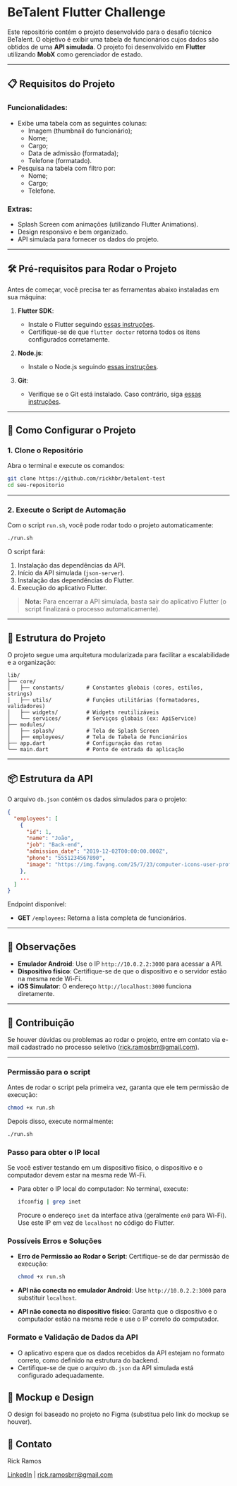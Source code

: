 
# BeTalent Flutter Challenge

Este repositório contém o projeto desenvolvido para o desafio técnico BeTalent. O objetivo é exibir uma tabela de funcionários cujos dados são obtidos de uma **API simulada**. O projeto foi desenvolvido em **Flutter** utilizando **MobX** como gerenciador de estado.

---

## 📋 Requisitos do Projeto

### Funcionalidades:
- Exibe uma tabela com as seguintes colunas:
  - Imagem (thumbnail do funcionário);
  - Nome;
  - Cargo;
  - Data de admissão (formatada);
  - Telefone (formatado).
- Pesquisa na tabela com filtro por:
  - Nome;
  - Cargo;
  - Telefone.

### Extras:
- Splash Screen com animações (utilizando Flutter Animations).
- Design responsivo e bem organizado.
- API simulada para fornecer os dados do projeto.

---

## 🛠 Pré-requisitos para Rodar o Projeto

Antes de começar, você precisa ter as ferramentas abaixo instaladas em sua máquina:

1. **Flutter SDK**:
   - Instale o Flutter seguindo [essas instruções](https://flutter.dev/docs/get-started/install).
   - Certifique-se de que `flutter doctor` retorna todos os itens configurados corretamente.

2. **Node.js**:
   - Instale o Node.js seguindo [essas instruções](https://nodejs.org/).

3. **Git**:
   - Verifique se o Git está instalado. Caso contrário, siga [essas instruções](https://git-scm.com/book/en/v2/Getting-Started-Installing-Git).

---

## 🚀 Como Configurar o Projeto

### 1. Clone o Repositório

Abra o terminal e execute os comandos:
```bash
git clone https://github.com/rickhbr/betalent-test
cd seu-repositorio
```

---

### 2. Execute o Script de Automação

Com o script `run.sh`, você pode rodar todo o projeto automaticamente:
```bash
./run.sh
```

O script fará:
1. Instalação das dependências da API.
2. Início da API simulada (`json-server`).
3. Instalação das dependências do Flutter.
4. Execução do aplicativo Flutter.

> **Nota:** Para encerrar a API simulada, basta sair do aplicativo Flutter (o script finalizará o processo automaticamente).

---

## 🌟 Estrutura do Projeto

O projeto segue uma arquitetura modularizada para facilitar a escalabilidade e a organização:

```plaintext
lib/
├── core/
│   ├── constants/       # Constantes globais (cores, estilos, strings)
│   ├── utils/           # Funções utilitárias (formatadores, validadores)
│   ├── widgets/         # Widgets reutilizáveis
│   └── services/        # Serviços globais (ex: ApiService)
├── modules/
│   ├── splash/          # Tela de Splash Screen
│   ├── employees/       # Tela de Tabela de Funcionários
├── app.dart             # Configuração das rotas
└── main.dart            # Ponto de entrada da aplicação
```

---

## 📦 Estrutura da API

O arquivo `db.json` contém os dados simulados para o projeto:
```json
{
  "employees": [
    {
      "id": 1,
      "name": "João",
      "job": "Back-end",
      "admission_date": "2019-12-02T00:00:00.000Z",
      "phone": "5551234567890",
      "image": "https://img.favpng.com/25/7/23/computer-icons-user-profile-avatar-image-png-favpng-LFqDyLRhe3PBXM0sx2LufsGFU.jpg"
    },
    ...
  ]
}
```

Endpoint disponível:
- **GET** `/employees`: Retorna a lista completa de funcionários.

---

## 📖 Observações

- **Emulador Android**: Use o IP `http://10.0.2.2:3000` para acessar a API.
- **Dispositivo físico**: Certifique-se de que o dispositivo e o servidor estão na mesma rede Wi-Fi.
- **iOS Simulator**: O endereço `http://localhost:3000` funciona diretamente.

---

## 🤝 Contribuição

Se houver dúvidas ou problemas ao rodar o projeto, entre em contato via e-mail cadastrado no processo seletivo (rick.ramosbrr@gmail.com).

---

### Permissão para o script
Antes de rodar o script pela primeira vez, garanta que ele tem permissão de execução:
```bash
chmod +x run.sh
```
Depois disso, execute normalmente:
```bash
./run.sh
```

### Passo para obter o IP local
Se você estiver testando em um dispositivo físico, o dispositivo e o computador devem estar na mesma rede Wi-Fi.
- Para obter o IP local do computador:
  No terminal, execute:
  ```bash
  ifconfig | grep inet
  ```
  Procure o endereço `inet` da interface ativa (geralmente `en0` para Wi-Fi). Use este IP em vez de `localhost` no código do Flutter.

### Possíveis Erros e Soluções
- **Erro de Permissão ao Rodar o Script**:
  Certifique-se de dar permissão de execução:
  ```bash
  chmod +x run.sh
  ```

- **API não conecta no emulador Android**:
  Use `http://10.0.2.2:3000` para substituir `localhost`.

- **API não conecta no dispositivo físico**:
  Garanta que o dispositivo e o computador estão na mesma rede e use o IP correto do computador.

### Formato e Validação de Dados da API
- O aplicativo espera que os dados recebidos da API estejam no formato correto, como definido na estrutura do backend.
- Certifique-se de que o arquivo `db.json` da API simulada está configurado adequadamente.

## 📸 Mockup e Design
O design foi baseado no projeto no Figma (substitua pelo link do mockup se houver).

## 📩 Contato
Rick Ramos

[LinkedIn](https://www.linkedin.com/in/rick-ramos-00a94a138/) | rick.ramosbrr@gmail.com
